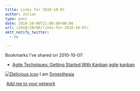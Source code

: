 ```yaml
---
title: Links for 2010-10-07
author: Julian
type: post
date: 2010-10-08T21:00:00+00:00
url: /2010/10/08/links-for-2010-10-07/
aktt_notify_twitter:
  - no

---
```

Bookmarks I&#8217;ve shared on 2010-10-07:

  * [Agile Techniques: Getting Started With Kanban][1] 
    [agile][2] [kanban][3] </li> </ul> 
    
    <p class="deliciouslink">
      <a href="http://del.icio.us/synesthesia" title="See all my bookmarks on del.icio.us"><img src="https://www.synesthesia.co.uk/images/deliciousicon.jpg" alt="Delicious icon" /></a>&nbsp;I am <a href="http://del.icio.us/synesthesia" title="See all my bookmarks on del.icio.us">Synesthesia</a>
    </p>
    
    <p class="deliciouslink">
      <a href="http://del.icio.us/network?add=synesthesia" title="Add me to your del.icio.us network"><img src="https://www.synesthesia.co.uk/images/add.gif" alt="" /></a>&nbsp;<a href="http://del.icio.us/network?add=synesthesia" title="Add me to your del.icio.us network">Add me to your network</a>
    </p>

 [1]: http://www.devx.com/architect/Article/45658?trk=DXRSS_
 [2]: http://delicious.com/synesthesia/agile
 [3]: http://delicious.com/synesthesia/kanban